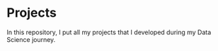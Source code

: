 # Projects
In this repository, I put all my projects that I developed during my Data Science journey.
